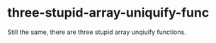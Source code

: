 # three-stupid-array-uniquify-func

Still the same, there are three stupid array unqiuify functions.
